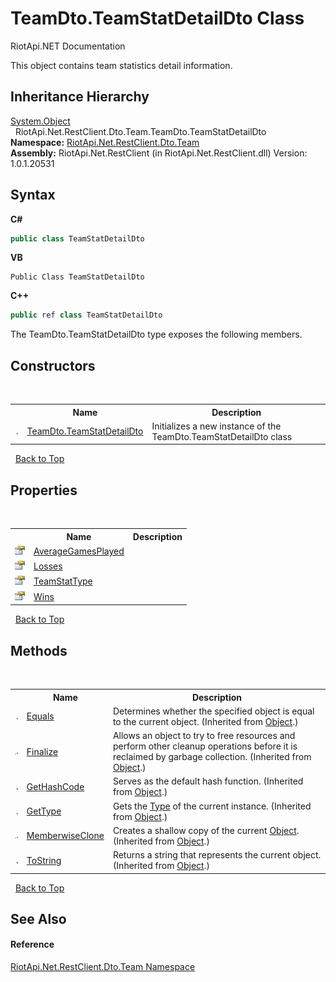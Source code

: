 # TeamDto.TeamStatDetailDto Class
RiotApi.NET Documentation 

This object contains team statistics detail information.


## Inheritance Hierarchy
<a href="http://msdn2.microsoft.com/en-us/library/e5kfa45b" target="_blank">System.Object</a><br />&nbsp;&nbsp;RiotApi.Net.RestClient.Dto.Team.TeamDto.TeamStatDetailDto<br />
**Namespace:**&nbsp;<a href="744a30f7-23c0-2c94-a458-a0b4d260bb19">RiotApi.Net.RestClient.Dto.Team</a><br />**Assembly:**&nbsp;RiotApi.Net.RestClient (in RiotApi.Net.RestClient.dll) Version: 1.0.1.20531

## Syntax

**C#**<br />
``` C#
public class TeamStatDetailDto
```

**VB**<br />
``` VB
Public Class TeamStatDetailDto
```

**C++**<br />
``` C++
public ref class TeamStatDetailDto
```

The TeamDto.TeamStatDetailDto type exposes the following members.


## Constructors
&nbsp;<table><tr><th></th><th>Name</th><th>Description</th></tr><tr><td>![Public method](media/pubmethod.gif "Public method")</td><td><a href="2798819e-4730-bbae-d7af-2d79c63ac6c5">TeamDto.TeamStatDetailDto</a></td><td>
Initializes a new instance of the TeamDto.TeamStatDetailDto class</td></tr></table>&nbsp;
<a href="#teamdto.teamstatdetaildto-class">Back to Top</a>

## Properties
&nbsp;<table><tr><th></th><th>Name</th><th>Description</th></tr><tr><td>![Public property](media/pubproperty.gif "Public property")</td><td><a href="1da5fe4f-9ad4-ed1d-2bbd-0a61ee5314b3">AverageGamesPlayed</a></td><td></td></tr><tr><td>![Public property](media/pubproperty.gif "Public property")</td><td><a href="f33ccca0-e35e-ea50-462d-b6a7aaf948d0">Losses</a></td><td></td></tr><tr><td>![Public property](media/pubproperty.gif "Public property")</td><td><a href="b81d8547-532e-4243-effa-6f5a8619dcd3">TeamStatType</a></td><td></td></tr><tr><td>![Public property](media/pubproperty.gif "Public property")</td><td><a href="3325ebe8-4066-4f1f-b5d7-604944e083e6">Wins</a></td><td></td></tr></table>&nbsp;
<a href="#teamdto.teamstatdetaildto-class">Back to Top</a>

## Methods
&nbsp;<table><tr><th></th><th>Name</th><th>Description</th></tr><tr><td>![Public method](media/pubmethod.gif "Public method")</td><td><a href="http://msdn2.microsoft.com/en-us/library/bsc2ak47" target="_blank">Equals</a></td><td>
Determines whether the specified object is equal to the current object.
 (Inherited from <a href="http://msdn2.microsoft.com/en-us/library/e5kfa45b" target="_blank">Object</a>.)</td></tr><tr><td>![Protected method](media/protmethod.gif "Protected method")</td><td><a href="http://msdn2.microsoft.com/en-us/library/4k87zsw7" target="_blank">Finalize</a></td><td>
Allows an object to try to free resources and perform other cleanup operations before it is reclaimed by garbage collection.
 (Inherited from <a href="http://msdn2.microsoft.com/en-us/library/e5kfa45b" target="_blank">Object</a>.)</td></tr><tr><td>![Public method](media/pubmethod.gif "Public method")</td><td><a href="http://msdn2.microsoft.com/en-us/library/zdee4b3y" target="_blank">GetHashCode</a></td><td>
Serves as the default hash function.
 (Inherited from <a href="http://msdn2.microsoft.com/en-us/library/e5kfa45b" target="_blank">Object</a>.)</td></tr><tr><td>![Public method](media/pubmethod.gif "Public method")</td><td><a href="http://msdn2.microsoft.com/en-us/library/dfwy45w9" target="_blank">GetType</a></td><td>
Gets the <a href="http://msdn2.microsoft.com/en-us/library/42892f65" target="_blank">Type</a> of the current instance.
 (Inherited from <a href="http://msdn2.microsoft.com/en-us/library/e5kfa45b" target="_blank">Object</a>.)</td></tr><tr><td>![Protected method](media/protmethod.gif "Protected method")</td><td><a href="http://msdn2.microsoft.com/en-us/library/57ctke0a" target="_blank">MemberwiseClone</a></td><td>
Creates a shallow copy of the current <a href="http://msdn2.microsoft.com/en-us/library/e5kfa45b" target="_blank">Object</a>.
 (Inherited from <a href="http://msdn2.microsoft.com/en-us/library/e5kfa45b" target="_blank">Object</a>.)</td></tr><tr><td>![Public method](media/pubmethod.gif "Public method")</td><td><a href="http://msdn2.microsoft.com/en-us/library/7bxwbwt2" target="_blank">ToString</a></td><td>
Returns a string that represents the current object.
 (Inherited from <a href="http://msdn2.microsoft.com/en-us/library/e5kfa45b" target="_blank">Object</a>.)</td></tr></table>&nbsp;
<a href="#teamdto.teamstatdetaildto-class">Back to Top</a>

## See Also


#### Reference
<a href="744a30f7-23c0-2c94-a458-a0b4d260bb19">RiotApi.Net.RestClient.Dto.Team Namespace</a><br />